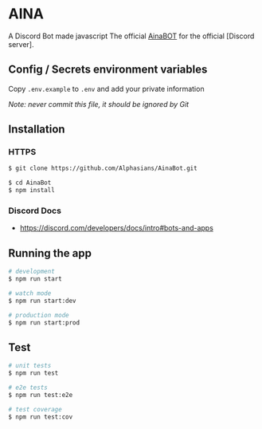 # AINA
A Discord Bot made javascript
The official [AinaBOT](https://github.com/Alphasians/AinaBot.git) for the official [Discord server].


## Config / Secrets environment variables

Copy `.env.example` to `.env` and add your private information

*Note: never commit this file, it should be ignored by Git*

## Installation

### HTTPS

```bash
$ git clone https://github.com/Alphasians/AinaBot.git
```


```bash
$ cd AinaBot
$ npm install
```
### Discord Docs

- https://discord.com/developers/docs/intro#bots-and-apps

## Running the app

```bash
# development
$ npm run start

# watch mode
$ npm run start:dev

# production mode
$ npm run start:prod
```

## Test

```bash
# unit tests
$ npm run test

# e2e tests
$ npm run test:e2e

# test coverage
$ npm run test:cov
```
